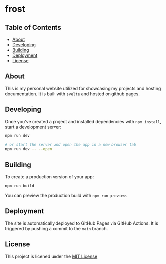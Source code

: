 # frost

## Table of Contents

- [About](#about)
- [Developing](#developing)
- [Building](#building)
- [Deployment](#deployment)
- [License](#license)

## About

This is my personal website utilized for showcasing my projects and hosting documentation. It is built with `svelte`  and hosted on github pages.

## Developing

Once you've created a project and installed dependencies with `npm install`, start a development server:

```bash
npm run dev

# or start the server and open the app in a new browser tab
npm run dev -- --open
```

## Building

To create a production version of your app:

```bash
npm run build
```

You can preview the production build with `npm run preview`.
## Deployment

The site is automatically deployed to GitHub Pages via GitHub Actions. It is triggered by pushing a commit to the `main` branch.



## License

This project is licened under the [MIT License](https://opensource.org/license/mit)

